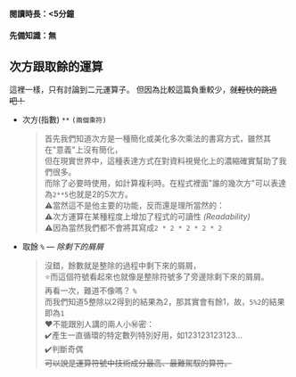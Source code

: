 #### 閱讀時長：<5分鐘
#### 先備知識：無

## 次方跟取餘的運算

這裡一樣，只有討論到二元運算子。
但因為比較這篇負重較少，~~就輕快的跳過吧！~~  

- 次方(指數) `**` `(兩個乘符)`
  > 首先我們知道次方是一種簡化或美化多次乘法的書寫方式，雖然其在"意義"上沒有簡化，  
  > 但在現實世界中，這種表達方式在對資料視覺化上的濃縮確實幫助了我們很多。  
  > 而除了必要時使用，如計算複利時。在程式裡面"誰的幾次方"可以表達為`2**5`也就是2的5次方。  
  > ⚠️當然這不是他主要的功能，反而還是理所當然的：  
  > ⚠️次方運算在某種程度上增加了程式的可讀性 _(Readability)_  
  > ⚠️因為當然我們都不會將其寫成`2 * 2 * 2 * 2 * 2`

- 取餘 `%` — _除剩下的屑屑_
  > 沒錯，餘數就是整除的過程中剩下來的屑屑，  
  > ⭐而這個符號看起來也就像是整除符號多了旁邊除剩下來的屑屑。  
  > 再看一次，難道不像嗎？ `%`  
  > 而我們知道5整除以2得到的結果為2，那其實會有餘1，故，`5%2`的結果即為`1`  
  > :hearts:不能跟別人講的兩人小:secret:密：  
  > ✔️產生一直循環的特定數列特別好用，如123123123123...  
  > ✔️判斷奇偶  
  > ~~可以說是運算符號中技術成分最高、最難駕馭的算符。~~

